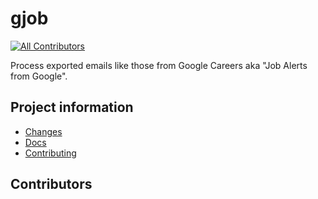 # gjob

[![All Contributors](https://img.shields.io/github/all-contributors/blakeNaccarato/gjob?color=ee8449&style=flat-square)](#contributors)

Process exported emails like those from Google Careers aka "Job Alerts from Google".

## Project information

- [Changes](<https://blakeNaccarato.github.io/gjob/changelog.html>)
- [Docs](<https://blakeNaccarato.github.io/gjob>)
- [Contributing](<https://blakeNaccarato.github.io/gjob/contributing.html>)

## Contributors

<!-- ALL-CONTRIBUTORS-LIST:START - Do not remove or modify this section -->
<!-- ALL-CONTRIBUTORS-LIST:END -->
